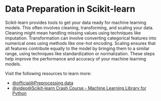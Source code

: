 # Data Preparation in Scikit-learn

Scikit-learn provides tools to get your data ready for machine learning models. This often involves cleaning, transforming, and scaling your data. Cleaning might mean handling missing values using techniques like imputation. Transformation can involve converting categorical features into numerical ones using methods like one-hot encoding. Scaling ensures that all features contribute equally to the model by bringing them to a similar range, using techniques like standardization or normalization. These steps help improve the performance and accuracy of your machine learning models.

Visit the following resources to learn more:

- [@official@Preprocessing data](https://scikit-learn.org/stable/modules/preprocessing.html)
- [@video@Scikit-learn Crash Course - Machine Learning Library for Python](https://www.youtube.com/watch?v=0B5eIE_1vpU&t=188s)